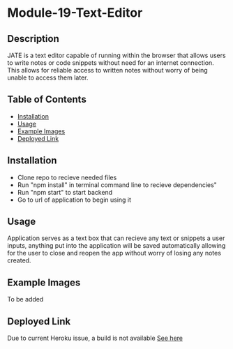 # Module-19-Text-Editor

## Description

JATE is a text editor capable of running within the browser that allows users to write notes or code snippets without need for an internet connection. This allows for reliable access to written notes without worry of being unable to access them later.

## Table of Contents

- [Installation](#installation)
- [Usage](#usage)
- [Example Images](#example-images)
- [Deployed Link](#deployed-link)

## Installation

- Clone repo to recieve needed files
- Run "npm install" in terminal command line to recieve dependencies"
- Run "npm start" to start backend
- Go to url of application to begin using it

## Usage

Application serves as a text box that can recieve any text or snippets a user inputs, anything put into the application will be saved automatically allowing for the user to close and reopen the app without worry of losing any notes created.

## Example Images

To be added

## Deployed Link

Due to current Heroku issue, a build is not available
[See here](https://github.com/ALiteralWaffle/Module-19-Text-Editor/issues/1)
